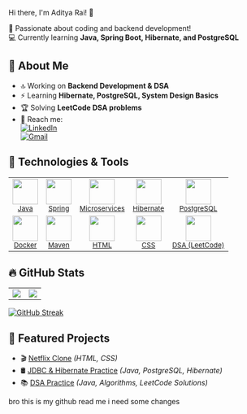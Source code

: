 Hi there, I'm Aditya Rai! 👋  

🚀 Passionate about coding and backend development!  
💻 Currently learning **Java, Spring Boot, Hibernate, and PostgreSQL**  


## 📌 About Me  
- 🔝 Working on **Backend Development & DSA**  
- ⚡ Learning **Hibernate, PostgreSQL, System Design Basics**  
- 🏆 Solving **LeetCode DSA problems**   
- 📩 Reach me:  
  [![LinkedIn](https://img.shields.io/badge/LinkedIn-%230077B5.svg?style=flat&logo=linkedin&logoColor=white)](https://www.linkedin.com/in/aditya-rai-91b22a249/)  
  [![Gmail](https://img.shields.io/badge/Gmail-D14836?style=flat&logo=gmail&logoColor=white)](mailto:adirai2901@gmail.com)  

## 🚀 Technologies & Tools  

<table>
  <tr>
    <td align="center">
      <a href="https://dev.java/">
        <img src="https://cdn.jsdelivr.net/gh/devicons/devicon/icons/java/java-original.svg" width="50" height="50"/>
        <br><small>Java</small>
      </a>
    </td>
    <td align="center">
      <a href="https://spring.io/">
        <img src="https://cdn.jsdelivr.net/gh/devicons/devicon/icons/spring/spring-original.svg" width="50" height="50"/>
        <br><small>Spring</small>
      </a>
    </td>
    <td align="center">
      <a href="https://microservices.io/">
        <img src="https://img.icons8.com/external-tal-revivo-color-tal-revivo/48/000000/external-microservices-an-architectural-style-that-structures-an-application-logo-color-tal-revivo.png" width="50" height="50"/>
        <br><small>Microservices</small>
      </a>
    </td>
    <td align="center">
      <a href="https://hibernate.org/">
        <img src="https://cdn.jsdelivr.net/gh/devicons/devicon/icons/hibernate/hibernate-original.svg" width="50" height="50"/>
        <br><small>Hibernate</small>
      </a>
    </td>
    <td align="center">
      <a href="https://www.postgresql.org/">
        <img src="https://cdn.jsdelivr.net/gh/devicons/devicon/icons/postgresql/postgresql-original.svg" width="50" height="50"/>
        <br><small>PostgreSQL</small>
      </a>
    </td>
  </tr>
  <tr>
    <td align="center">
      <a href="https://www.docker.com/">
        <img src="https://cdn.jsdelivr.net/gh/devicons/devicon/icons/docker/docker-original.svg" width="50" height="50"/>
        <br><small>Docker</small>
      </a>
    </td>
    <td align="center">
      <a href="https://maven.apache.org/">
        <img src="https://cdn.jsdelivr.net/gh/devicons/devicon/icons/maven/maven-original.svg" width="50" height="50"/>
        <br><small>Maven</small>
      </a>
    </td>
    <td align="center">
      <a href="https://developer.mozilla.org/en-US/docs/Web/HTML">
        <img src="https://cdn.jsdelivr.net/gh/devicons/devicon/icons/html5/html5-original.svg" width="50" height="50"/>
        <br><small>HTML</small>
      </a>
    </td>
    <td align="center">
      <a href="https://developer.mozilla.org/en-US/docs/Web/CSS">
        <img src="https://cdn.jsdelivr.net/gh/devicons/devicon/icons/css3/css3-original.svg" width="50" height="50"/>
        <br><small>CSS</small>
      </a>
    </td>
    <td align="center">
      <a href="https://leetcode.com/">
        <img src="https://upload.wikimedia.org/wikipedia/commons/1/19/LeetCode_logo_black.png" width="50" height="50"/>
        <br><small>DSA (LeetCode)</small>
      </a>
    </td>
  </tr>
</table>


## 🔥 GitHub Stats  

<table>
  <tr>
    <td>
      <img src="https://github-readme-stats.vercel.app/api?username=Adirai2901&show_icons=true&theme=dark&hide_border=true" />
    </td>
    <td>
      <img src="https://github-readme-stats.vercel.app/api/top-langs/?username=Adirai2901&layout=compact&theme=dark&hide_border=true" />
    </td>
  </tr>
</table>

[![GitHub Streak](https://streak-stats.demolab.com?user=Adirai2901&theme=dark&hide_border=true)](https://git.io/streak-stats)  

## 📌 Featured Projects  
- 🎬 [Netflix Clone](https://github.com/Adirai2901/netflix-clone) *(HTML, CSS)*  
- 🛢 [JDBC & Hibernate Practice](https://github.com/Adirai2901/jdbc-hibernate) *(Java, PostgreSQL, Hibernate)*  
- 📚 [DSA Practice](https://github.com/Adirai2901/Learning-DSA) *(Java, Algorithms, LeetCode Solutions)*  


bro this is my  github read me i need some changes 
